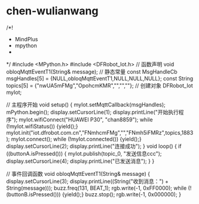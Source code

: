 # chen-wulianwang
/*!
 * MindPlus
 * mpython
 *
 */
#include <MPython.h>
#include <DFRobot_Iot.h>
// 函数声明
void obloqMqttEventT1(String& message);
// 静态常量
const MsgHandleCb msgHandles[5] = {NULL,obloqMqttEventT1,NULL,NULL,NULL};
const String topics[5] = {"nwUA5mFMg","OpohcmKMR","","",""};
// 创建对象
DFRobot_Iot myIot;


// 主程序开始
void setup() {
	myIot.setMqttCallback(msgHandles);
	mPython.begin();
	display.setCursorLine(1);
	display.printLine("开始执行程序");
	myIot.wifiConnect("HUAWEI P30", "chan8859");
	while (!myIot.wifiStatus()) {yield();}
	myIot.init("iot.dfrobot.com.cn","FNmhcmFMg","","FNmh5iFMRz",topics,1883);
	myIot.connect();
	while (!myIot.connected()) {yield();}
	display.setCursorLine(2);
	display.printLine("连接成功");
}
void loop() {
	if ((buttonA.isPressed())) {
		myIot.publish(topic_0, "发送信息ccc");
		display.setCursorLine(4);
		display.printLine("已发送消息");
	}
}


// 事件回调函数
void obloqMqttEventT1(String& message) {
	display.setCursorLine(3);
	display.printLine((String("收到消息：") + String(message)));
	buzz.freq(131, BEAT_1);
	rgb.write(-1, 0xFF0000);
	while (!(buttonB.isPressed())) {yield();}
	buzz.stop();
	rgb.write(-1, 0x000000);
}
